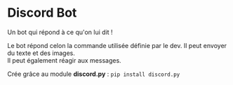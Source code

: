 # Discord Bot  

Un bot qui répond à ce qu'on lui dit !

Le bot répond celon la commande utilisée définie par le dev. 
Il peut envoyer du texte et des images.  
Il peut également réagir aux messages.

Crée grâce au module **discord.py** : `pip install discord.py`